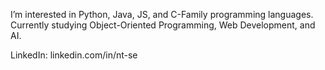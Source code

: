 I’m interested in Python, Java, JS, and C-Family programming languages.
Currently studying Object-Oriented Programming, Web Development, and AI.

LinkedIn:  linkedin.com/in/nt-se

<!---
tommachuk/tommachuk is a ✨ special ✨ repository because its `README.md` (this file) appears on your GitHub profile.
You can click the Preview link to take a look at your changes.
--->
